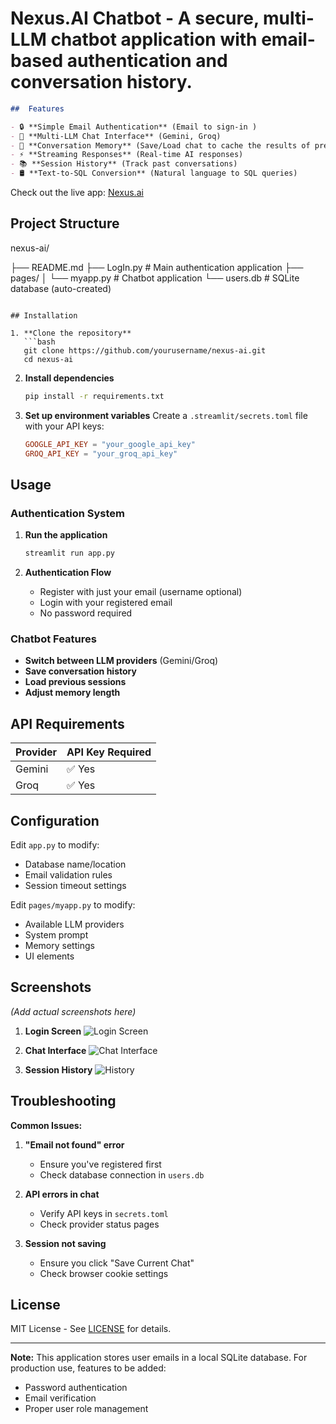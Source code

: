 


#  Nexus.AI Chatbot - A secure, multi-LLM chatbot application with email-based authentication and conversation history.

```markdown
##  Features

- 🔒 **Simple Email Authentication** (Email to sign-in )
- 💬 **Multi-LLM Chat Interface** (Gemini, Groq)
- 🧠 **Conversation Memory** (Save/Load chat to cache the results of previous conversations)
- ⚡ **Streaming Responses** (Real-time AI responses)
- 📚 **Session History** (Track past conversations)
- 🛢️ **Text-to-SQL Conversion** (Natural language to SQL queries)

```
Check out the live app: [Nexus.ai](https://nexusbot.streamlit.app/NexusAI)

## Project Structure
nexus-ai/

├── README.md
├── LogIn.py               # Main authentication application
├── pages/
│   └── myapp.py         # Chatbot application
└── users.db             # SQLite database (auto-created)
```

## Installation

1. **Clone the repository**
   ```bash
   git clone https://github.com/yourusername/nexus-ai.git
   cd nexus-ai
   ```

2. **Install dependencies**
   ```bash
   pip install -r requirements.txt
   ```

3. **Set up environment variables**
   Create a `.streamlit/secrets.toml` file with your API keys:
   ```toml
   GOOGLE_API_KEY = "your_google_api_key"
   GROQ_API_KEY = "your_groq_api_key"
   ```

## Usage

### Authentication System

1. **Run the application**
   ```bash
   streamlit run app.py
   ```

2. **Authentication Flow**
   - Register with just your email (username optional)
   - Login with your registered email
   - No password required

### Chatbot Features

- **Switch between LLM providers** (Gemini/Groq)
- **Save conversation history**
- **Load previous sessions**
- **Adjust memory length**

## API Requirements

| Provider | API Key Required |
|----------|------------------|
| Gemini   | ✅ Yes           |
| Groq     | ✅ Yes           |

## Configuration

Edit `app.py` to modify:
- Database name/location
- Email validation rules
- Session timeout settings

Edit `pages/myapp.py` to modify:
- Available LLM providers
- System prompt
- Memory settings
- UI elements

## Screenshots

*(Add actual screenshots here)*

1. **Login Screen**
   ![Login Screen](screenshots/login.png)

2. **Chat Interface**
   ![Chat Interface](screenshots/chat.png)

3. **Session History**
   ![History](screenshots/history.png)

## Troubleshooting

**Common Issues:**

1. **"Email not found" error**
   - Ensure you've registered first
   - Check database connection in `users.db`

2. **API errors in chat**
   - Verify API keys in `secrets.toml`
   - Check provider status pages

3. **Session not saving**
   - Ensure you click "Save Current Chat"
   - Check browser cookie settings

## License

MIT License - See [LICENSE](LICENSE) for details.

---

**Note:** This application stores user emails in a local SQLite database. For production use, features to be added:
- Password authentication
- Email verification
- Proper user role management
```



